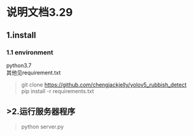 <h1>说明文档3.29</h1>
<h2>1.install</h2>

<h3>1.1 environment</h3>
python3.7</br>
其他见requirement.txt

>git clone https://github.com/chengjackjelly/yolov5_rubbish_detect </br>
>pip install -r requirements.txt</br>

<h2>>2.运行服务器程序</h2>

>python server.py</br>
